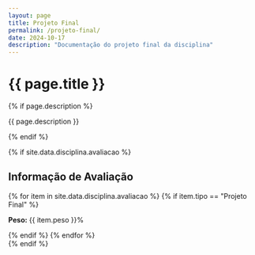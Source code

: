 ```yaml
---
layout: page
title: Projeto Final
permalink: /projeto-final/
date: 2024-10-17
description: "Documentação do projeto final da disciplina"
---
```


# {{ page.title }}

{% if page.description %}
<p class="page-description">{{ page.description }}</p>
{% endif %}

{% if site.data.disciplina.avaliacao %}
<div class="avaliacao-info">
  <h2>Informação de Avaliação</h2>
  {% for item in site.data.disciplina.avaliacao %}
    {% if item.tipo == "Projeto Final" %}
      <p><strong>Peso:</strong> {{ item.peso }}%</p>
    {% endif %}
  {% endfor %}
</div>
{% endif %}